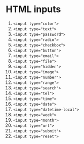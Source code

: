 # HTML inputs

1. `<input type="color">`
2. `<input type="text">`
3. `<input type="password">`
4. `<input type="radio">`
5. `<input type="checkbox">`
6. `<input type="button">`
7. `<input type="email">`
8. `<input type="file">`
9. `<input type="hidden">`
10. `<input type="image">`
11. `<input type="number">`
12. `<input type="range">`
13. `<input type="search">`
14. `<input type="tel">`
15. `<input type="time">`
16. `<input type="date">`
17. `<input type="datetime-local">`
18. `<input type="week">`
19. `<input type="month">`
20. `<input type="url">`
21. `<input type="submit">`
22. `<input type="reset">`
